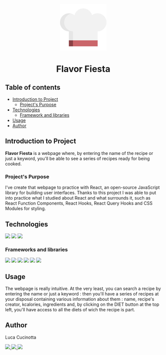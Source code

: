 <div align="center"><img src="src/assets/img/logo.svg" width="150px"></div>
<h1 align="center">Flavor Fiesta</h1>

## Table of contents

- [Introduction to Project](#introduction-to-project)
  - [Project's Purpose](#framework-and-libraries)
- [Technologies](#technologies)
  - [Framework and libraries](#framework-and-libraries)
- [Usage](#usage)
- [Author](#author)

## Introduction to Project

**Flavor Fiesta** is a webpage where, by entering the name of the recipe or just a keyword, you'll be able to see a series of recipes ready for being cooked.

### Project's Purpose

I've create that webpage to practice with React, an open-source JavaScript library for building user interfaces.
Thanks to this project I was able to put into practice what I studied about React and what surrounds it, such as React Function Components, React Hooks, React Query Hooks and CSS Modules for styling.

## Technologies

<p align="left">
  <img src="https://img.shields.io/badge/VSCode-0078D4?style=for-the-badge&logo=visual%20studio%20code&logoColor=white"/>
  <img src="https://img.shields.io/badge/HTML5-E34F26?style=for-the-badge&logo=html5&logoColor=white"/>
  <img src="https://img.shields.io/badge/JavaScript-323330?style=for-the-badge&logo=javascript&logoColor=F7DF1E"/>
</p>

### Frameworks and libraries

<p align="left">
  <img src="https://img.shields.io/badge/Vite-B73BFE?style=for-the-badge&logo=vite&logoColor=FFD62E"/>
  <img src="https://img.shields.io/badge/React-20232A?style=for-the-badge&logo=react&logoColor=61DAFB"/>
  <img src="https://img.shields.io/badge/React_Query-FF4154?style=for-the-badge&logo=React_Query&logoColor=white"/>
  <img src="https://img.shields.io/badge/Bootstrap-563D7C?style=for-the-badge&logo=bootstrap&logoColor=white"/>
  <img src="https://img.shields.io/badge/Sass-CC6699?style=for-the-badge&logo=sass&logoColor=white"/>
  <img src="https://img.shields.io/badge/Font_Awesome-339AF0?style=for-the-badge&logo=fontawesome&logoColor=white"/>
</p>

## Usage

The webpage is really intuitive. At the very least, you can search a recipe by entering the name or just a keyword : then you'll have a series of recipes at your disposal containing various information about them : name, recipe's creator, kcalories, ingredients and, by clicking on the DIET button at the top left, you'll have access to all the diets of wich the recipe is part.

## Author

Luca Cucinotta

<p align="left">
  <a href="https://lucacucinotta.github.io">
    <img src="https://img.shields.io/badge/website-000000?style=for-the-badge&logo=About.me&logoColor=white"/>
  </a>
  <a href="https://github.com/lucacucinotta">
    <img src="https://img.shields.io/badge/GitHub-100000?style=for-the-badge&logo=github&logoColor=white"/>
  </a>
  <a href="https://www.linkedin.com/in/luca-cucinotta-4b836b278/">
    <img src="https://img.shields.io/badge/LinkedIn-0077B5?style=for-the-badge&logo=linkedin&logoColor=white"/>
  </a>
</p>
